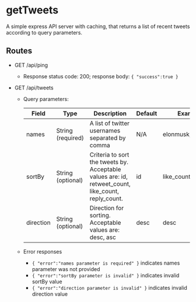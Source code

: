 # getTweets
A simple express API server with caching, that returns a list of recent tweets according to query parameters. 

## Routes
- GET /api/ping
  * Response status code: 200; response body: ``` { "success":true } ```

- GET /api/tweets
  * Query parameters:

    | Field | Type | Description | Default | Example |
    | ----- | ---- | ----------- | ------- | ------- |
    | names | String (required) | A list of twitter usernames separated by comma | N/A | elonmusk,jeffbezos |
    | sortBy | String (optional) | Criteria to sort the tweets by. Acceptable values are: id, retweet_count, like_count, reply_count. | id | like_count |
    | direction | String (optional) | Direction for sorting. Acceptable values are: desc, asc | desc | desc
  
  * Error responses
    - ```{ "error":"names parameter is required" }``` indicates names parameter was not provided
    - ```{ "error":"sortBy parameter is invalid" }``` indicates invalid sortBy value
    - ```{ "error":"direction parameter is invalid" }``` indicates invalid direction value
